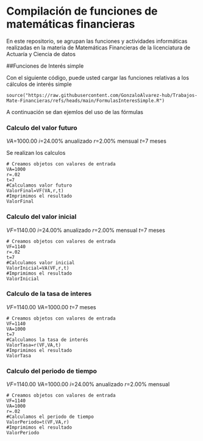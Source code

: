 # Compilación de funciones de matemáticas financieras

En este repositorio, se agrupan las funciones y actividades informáticas realizadas en la materia de Matemáticas Financieras de la licenciatura de Actuaría y Ciencia de datos

##Funciones de Interés simple

Con el siguiente código, puede usted cargar las funciones relativas a los cálculos de interés simple
```{r}
source("https://raw.githubusercontent.com/GonzaloAlvarez-hub/Trabajos-Mate-Financieras/refs/heads/main/FormulasInteresSimple.R")
```
A continuación se dan ejemlos del uso de las fórmulas
### Calculo del valor futuro
$VA$=$1000.00$
$i$=24.00% anualizado
$r$=2.00% mensual
$t$=7 meses

Se realizan los calculos
```{r}
# Creamos objetos con valores de entrada
VA=1000
r=.02
t=7
#Calculamos valor futuro
ValorFinal=VF(VA,r,t)
#Imprimimos el resultado
ValorFinal
```
### Calculo del valor inicial
$VF$=$1140.00$
$i$=24.00% anualizado
$r$=2.00% mensual
$t$=7 meses
```{r}
# Creamos objetos con valores de entrada
VF=1140
r=.02
t=7
#Calculamos valor inicial
ValorInicial=VA(VF,r,t)
#Imprimimos el resultado
ValorInicial
```

### Calculo de la tasa de interes
$VF$=$1140.00$
$VA$=$1000.00$
$t$=7 meses
```{r}
# Creamos objetos con valores de entrada
VF=1140
VA=1000
t=7
#Calculamos la tasa de interés
ValorTasa=r(VF,VA,t)
#Imprimimos el resultado
ValorTasa
```

### Calculo del periodo de tiempo
$VF$=$1140.00$
$VA$=$1000.00$
$i$=24.00% anualizado
$r$=2.00% mensual
```{r}
# Creamos objetos con valores de entrada
VF=1140
VA=1000
r=.02
#Calculamos el periodo de tiempo
ValorPeriodo=t(VF,VA,r)
#Imprimimos el resultado
ValorPeriodo
```
